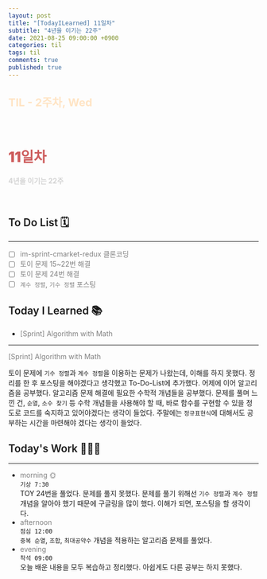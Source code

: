 ```yaml
---
layout: post
title: "[TodayILearned] 11일차"
subtitle: "4년을 이기는 22주"
date: 2021-08-25 09:00:00 +0900
categories: til
tags: til
comments: true
published: true
---
```


## <span style="color:Bisque;font-size: 22px">TIL - 2주차, Wed</span>

<br />

# **<span style="font-weight:900;color:indianred">11일차</span>**

**<span style="color:lightgray">4년을 이기는 22주</span>**

<br />

## <span style="font-weight:600">To Do List</span> 🗓

---

- [ ] <span style="color:gray">im-sprint-cmarket-redux 클론코딩</span>
- [ ] <span style="color:gray">토이 문제 15~22번 해결</span>
- [ ] <span style="color:gray">토이 문제 24번 해결</span>
- [ ] <span style="color:gray">`계수 정렬`, `기수 정렬` 포스팅</span>

## <span style="font-weight:600">Today I Learned</span> 📚

- <span style="color:gray">[Sprint] Algorithm with Math</span>

---

<span style="color:gray">[Sprint] Algorithm with Math</span>

토이 문제에 `기수 정렬`과 `계수 정렬`을 이용하는 문제가 나왔는데, 이해를 하지 못했다. 정리를 한 후 포스팅을 해야겠다고 생각했고 To-Do-List에 추가했다.
어제에 이어 알고리즘을 공부했다. 알고리즘 문제 해결에 필요한 수학적 개념들을 공부했다. 문제를 풀며 느낀 건, `순열`, `소수 찾기` 등 수학 개념들을 사용해야 할 때, 바로 함수를 구현할 수 있을 정도로 코드를 숙지하고 있어야겠다는 생각이 들었다. 주말에는 `정규표현식`에 대해서도 공부하는 시간을 마련해야 겠다는 생각이 들었다.

## <span style="font-weight:600">Today's Work</span> 🧗🏻‍♂️

---

- <span style="color:gray">morning 🌞</span> <br>
  `기상 7:30` <br>
  TOY 24번을 풀었다. 문제를 풀지 못했다. 문제를 풀기 위해선 `기수 정렬`과 `계수 정렬` 개념을 알아야 했기 때문에 구글링을 많이 했다.
  이해가 되면, 포스팅을 할 생각이다.
- <span style="color:gray">afternoon</span> <br>
  `점심 12:00`<br>
  `중복 순열`, `조합`, `최대공약수` 개념을 적용하는 알고리즘 문제를 풀었다.
- <span style="color:gray">evening</span> <br>
  `착석 09:00`<br>
  오늘 배운 내용을 모두 복습하고 정리했다. 아쉽게도 다른 공부는 하지 못했다.
